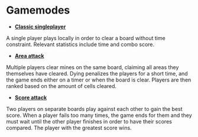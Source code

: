 # Gamemodes

* [**Classic singleplayer**](./singleplayer.md)

A single player plays locally in order to clear a board without time constraint. Relevant statistics
include time and combo score.

* [**Area attack**](./area_attack.md)

Multiple players clear mines on the same board, claiming all areas they themselves have cleared.
Dying penalizes the players for a short time, and the game ends either on a timer or when the board
is clear. Players are then ranked based on the amount of cells cleared.

* [**Score attack**](./score_attack.md)

Two players on separate boards play against each other to gain the best score. When a player fails
too many times, the game ends for them and they must wait until the other player finishes in order
to have their scores compared. The player with the greatest score wins.